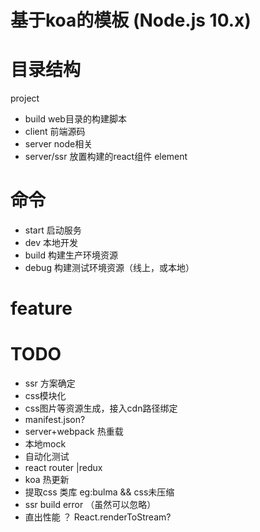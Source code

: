 

# 基于koa的模板 (Node.js 10.x)


# 目录结构

project

* build web目录的构建脚本
* client 前端源码
* server node相关
* server/ssr 放置构建的react组件 element

# 命令

* start 启动服务
* dev 本地开发
* build 构建生产环境资源
* debug 构建测试环境资源（线上，或本地）

# feature


# TODO

* ssr 方案确定
* css模块化
* css图片等资源生成，接入cdn路径绑定
* manifest.json?
* server+webpack 热重载
* 本地mock
* 自动化测试
* react router |redux
* koa 热更新
* 提取css 类库 eg:bulma && css未压缩
* ssr build error （虽然可以忽略）
* 直出性能 ？ React.renderToStream?

